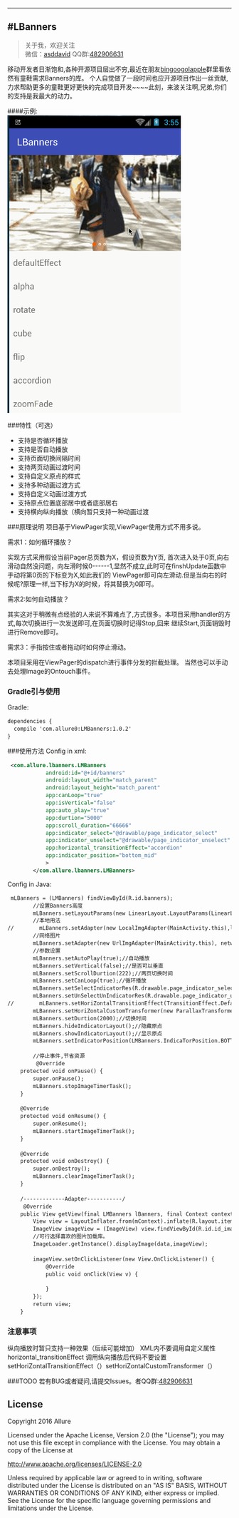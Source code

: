 
---
#LBanners
-------------

> 关于我，欢迎关注  
   微信：[asddavid]()   QQ群:[482906631]()


移动开发者日渐饱和,各种开源项目层出不穷,最近在朋友[bingoogolapple](https://github.com/bingoogolapple)群里看依然有童鞋需求Banners的库。
个人自觉做了一段时间也应开源项目作出一丝贡献,力求帮助更多的童鞋更好更快的完成项目开发~~~~此刻，来波关注啊,兄弟,你们的支持是我最大的动力。

####示例:  
![image](https://github.com/Allure0/LMBanners/blob/master/app/LMBanners.gif)

###特性（可选）
- 支持是否循环播放
- 支持是否自动播放
- 支持页面切换间隔时间
- 支持两页动画过渡时间
- 支持自定义原点的样式
- 支持多种动画过渡方式
- 支持自定义动画过渡方式
- 支持原点位置底部居中或者底部居右
- 支持横向纵向播放（横向暂只支持一种动画过渡


###原理说明
项目基于ViewPager实现,ViewPager使用方式不用多说。

需求1：如何循环播放？

实现方式采用假设当前Pager总页数为X，假设页数为Y页,
首次进入处于0页,向右滑动自然没问题，向左滑时候0------1,显然不成立,此时可在finshUpdate函数中手动将第0页的下标变为X,如此我们的
ViewPager即可向左滑动.但是当向右的时候呢?原理一样,当下标为X的时候，将其替换为0即可。

需求2:如何自动播放？

其实这对于稍微有点经验的人来说不算难点了,方式很多。本项目采用handler的方式,每次切换进行一次发送即可,在页面切换时记得Stop,回来
继续Start,页面销毁时进行Remove即可。

需求3：手指按住或者拖动时如何停止滑动。

本项目采用在ViewPager的dispatch进行事件分发的拦截处理。 当然也可以手动去处理Image的Ontouch事件。


### Gradle引与使用
Gradle:  
``` xml
dependencies {
  compile 'com.allure0:LMBanners:1.0.2'
}
```

###使用方法
Config in xml:
``` xml
 <com.allure.lbanners.LMBanners
            android:id="@+id/banners"
            android:layout_width="match_parent"
            android:layout_height="match_parent"
            app:canLoop="true"
            app:isVertical="false"
            app:auto_play="true"
            app:durtion="5000"
            app:scroll_duration="66666"
            app:indicator_select="@drawable/page_indicator_select"
            app:indicator_unselect="@drawable/page_indicator_unselect"
            app:horizontal_transitionEffect="accordion"
            app:indicator_position="bottom_mid"
            >
        </com.allure.lbanners.LMBanners>
```
Config in Java:  
``` xml
 mLBanners = (LMBanners) findViewById(R.id.banners);
        //设置Banners高度
        mLBanners.setLayoutParams(new LinearLayout.LayoutParams(LinearLayout.LayoutParams.MATCH_PARENT, ScreenUtils.dip2px(this, 200)));
        //本地用法
//        mLBanners.setAdapter(new LocalImgAdapter(MainActivity.this),localImages);
        //网络图片
        mLBanners.setAdapter(new UrlImgAdapter(MainActivity.this), networkImages);
        //参数设置
        mLBanners.setAutoPlay(true);//自动播放
        mLBanners.setVertical(false);//是否可以垂直
        mLBanners.setScrollDurtion(222);//两页切换时间
        mLBanners.setCanLoop(true);//循环播放
        mLBanners.setSelectIndicatorRes(R.drawable.page_indicator_select);//选中的原点
        mLBanners.setUnSelectUnIndicatorRes(R.drawable.page_indicator_unselect);//未选中的原点
//        mLBanners.setHoriZontalTransitionEffect(TransitionEffect.Default);//选中喜欢的样式
        mLBanners.setHoriZontalCustomTransformer(new ParallaxTransformer(R.id.id_image));//自定义样式
        mLBanners.setDurtion(2000);//切换时间
        mLBanners.hideIndicatorLayout();//隐藏原点
        mLBanners.showIndicatorLayout();//显示原点
        mLBanners.setIndicatorPosition(LMBanners.IndicaTorPosition.BOTTOM_MID);//设置原点显示位置
        
        //停止事件,节省资源
         @Override
    protected void onPause() {
        super.onPause();
        mLBanners.stopImageTimerTask();
    }

    @Override
    protected void onResume() {
        super.onResume();
        mLBanners.startImageTimerTask();
    }

    @Override
    protected void onDestroy() {
        super.onDestroy();
        mLBanners.clearImageTimerTask();
    }
    
    /-------------Adapter-----------/
     @Override
    public View getView(final LMBanners lBanners, final Context context, int position, String data) {
        View view = LayoutInflater.from(mContext).inflate(R.layout.item, null);
        ImageView imageView = (ImageView) view.findViewById(R.id.id_image);
        //可行选择喜欢的图片加载库。
        ImageLoader.getInstance().displayImage(data,imageView);

        imageView.setOnClickListener(new View.OnClickListener() {
            @Override
            public void onClick(View v) {

            }
        });
        return view;
    }
```


### 注意事项
纵向播放时暂只支持一种效果（后续可能增加）
XML内不要调用自定义属性horizontal_transitionEffect
调用纵向播放后代码不要设置setHoriZontalTransitionEffect（）setHoriZontalCustomTransformer（）


###TODO
若有BUG或者疑问,请提交Issues。者QQ群:[482906631]()

## License
Copyright 2016 Allure

Licensed under the Apache License, Version 2.0 (the "License");
you may not use this file except in compliance with the License.
You may obtain a copy of the License at

   http://www.apache.org/licenses/LICENSE-2.0

Unless required by applicable law or agreed to in writing, software
distributed under the License is distributed on an "AS IS" BASIS,
WITHOUT WARRANTIES OR CONDITIONS OF ANY KIND, either express or implied.
See the License for the specific language governing permissions and
limitations under the License.
